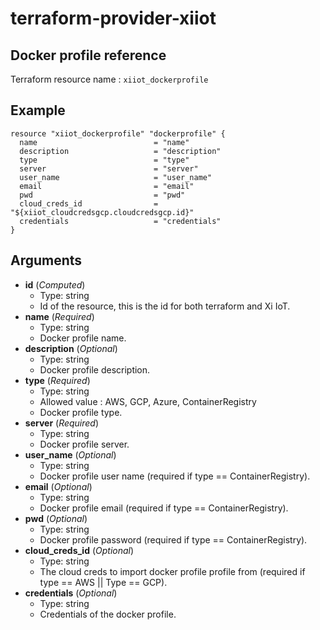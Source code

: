# terraform-provider-xiiot

## Docker profile reference

Terraform resource name : `xiiot_dockerprofile`

## Example

```
resource "xiiot_dockerprofile" "dockerprofile" {
  name                          = "name"
  description                   = "description"
  type                          = "type"
  server                        = "server"
  user_name                     = "user_name"
  email                         = "email"
  pwd                           = "pwd"
  cloud_creds_id                = "${xiiot_cloudcredsgcp.cloudcredsgcp.id}"
  credentials                   = "credentials"
}
```

## Arguments

* __id__ (_Computed_)
  * Type: string
  * Id of the resource, this is the id for both terraform and Xi IoT.
* __name__ (_Required_)
  * Type: string
  * Docker profile name.
* __description__ (_Optional_)
  * Type: string
  * Docker profile description.
* __type__ (_Required_)
  * Type: string
  * Allowed value : AWS, GCP, Azure, ContainerRegistry
  * Docker profile type.
* __server__ (_Required_)
  * Type: string
  * Docker profile server.
* __user_name__ (_Optional_)
  * Type: string
  * Docker profile user name (required if type == ContainerRegistry).
* __email__ (_Optional_)
  * Type: string
  * Docker profile email (required if type == ContainerRegistry).
* __pwd__ (_Optional_)
  * Type: string
  * Docker profile password (required if type == ContainerRegistry).
* __cloud_creds_id__ (_Optional_)
  * Type: string
  * The cloud creds to import docker profile profile from (required if type == AWS || Type == GCP).
* __credentials__ (_Optional_)
  * Type: string
  * Credentials of the docker profile.